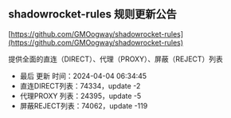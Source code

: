 ## shadowrocket-rules 规则更新公告

[https://github.com/GMOogway/shadowrocket-rules](https://github.com/GMOogway/shadowrocket-rules)

提供全面的直连（DIRECT）、代理（PROXY）、屏蔽（REJECT）列表
- 最后 更新 时间：2024-04-04 06:34:45
- 直连DIRECT列表：74334，update -2
- 代理PROXY 列表：24395，update -5
- 屏蔽REJECT列表：74062，update -119